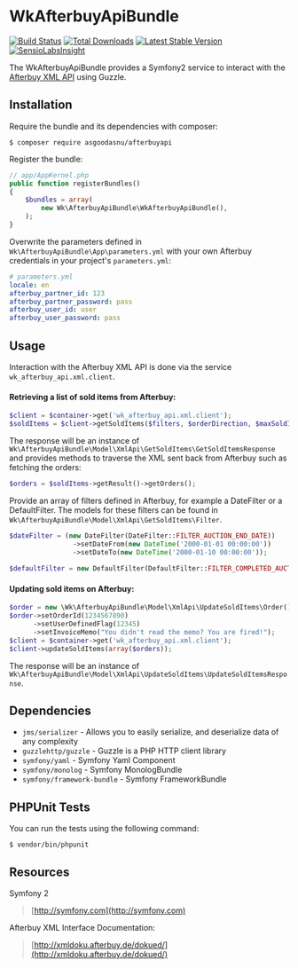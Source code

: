 # WkAfterbuyApiBundle

[![Build Status](https://travis-ci.org/asgoodasnu/afterbuyapi.png?branch=master)](https://travis-ci.org/asgoodasnu/afterbuyapi) [![Total Downloads](https://poser.pugx.org/asgoodasnu/afterbuyapi/d/total.png)](https://packagist.org/packages/asgoodasnu/afterbuyapi) [![Latest Stable Version](https://poser.pugx.org/asgoodasnu/afterbuyapi/v/stable.png)](https://packagist.org/packages/asgoodasnu/afterbuyapi) [![SensioLabsInsight](https://insight.sensiolabs.com/projects/9a1fccba-a214-46bf-bd44-c6288a049a91/mini.png)](https://insight.sensiolabs.com/projects/9a1fccba-a214-46bf-bd44-c6288a049a91)

The WkAfterbuyApiBundle provides a Symfony2 service to interact with the [Afterbuy XML API](http://xmldoku.afterbuy.de/dokued/) using Guzzle.

Installation
----------------------------------------------------------------

Require the bundle and its dependencies with composer:

    $ composer require asgoodasnu/afterbuyapi
    
Register the bundle:

```php
// app/AppKernel.php
public function registerBundles()
{
    $bundles = array(
        new Wk\AfterbuyApiBundle\WkAfterbuyApiBundle(),
    );
}
```

Overwrite the parameters defined in `Wk\AfterbuyApiBundle\App\parameters.yml` with your own Afterbuy credentials in your project's `parameters.yml`:

```yaml
# parameters.yml
locale: en
afterbuy_partner_id: 123
afterbuy_partner_password: pass
afterbuy_user_id: user
afterbuy_user_password: pass
```
 
Usage
----------------------------------------------------------------
Interaction with the Afterbuy XML API is done via the service `wk_afterbuy_api.xml.client`.

#### Retrieving a list of sold items from Afterbuy:

```php
$client = $container->get('wk_afterbuy_api.xml.client');
$soldItems = $client->getSoldItems($filters, $orderDirection, $maxSoldItems, $detailLevel);
```

The response will be an instance of `Wk\AfterbuyApiBundle\Model\XmlApi\GetSoldItems\GetSoldItemsResponse` and provides methods to traverse the XML sent back from Afterbuy such as fetching the orders:

```php
$orders = $soldItems->getResult()->getOrders();
```

Provide an array of filters defined in Afterbuy, for example a DateFilter or a DefaultFilter. The models for these filters can be found in `Wk\AfterbuyApiBundle\Model\XmlApi\GetSoldItems\Filter`.

```php
$dateFilter = (new DateFilter(DateFilter::FILTER_AUCTION_END_DATE))
                ->setDateFrom(new DateTime('2000-01-01 00:00:00'))
                ->setDateTo(new DateTime('2000-01-10 00:00:00'));
            
$defaultFilter = new DefaultFilter(DefaultFilter::FILTER_COMPLETED_AUCTIONS);
```

#### Updating sold items on Afterbuy:

```php
$order = new \Wk\AfterbuyApiBundle\Model\XmlApi\UpdateSoldItems\Order();
$order->setOrderId(1234567890)
      ->setUserDefinedFlag(12345)
      ->setInvoiceMemo("You didn't read the memo? You are fired!");
$client = $container->get('wk_afterbuy_api.xml.client');
$client->updateSoldItems(array($orders));
```

The response will be an instance of `Wk\AfterbuyApiBundle\Model\XmlApi\UpdateSoldItems\UpdateSoldItemsResponse`.

Dependencies
----------------------------------------------------------------
* `jms/serializer` - Allows you to easily serialize, and deserialize data of any complexity
* `guzzlehttp/guzzle` - Guzzle is a PHP HTTP client library
* `symfony/yaml` - Symfony Yaml Component
* `symfony/monolog` - Symfony MonologBundle
* `symfony/framework-bundle` - Symfony FrameworkBundle

PHPUnit Tests
----------------------------------------------------------------
You can run the tests using the following command:

    $ vendor/bin/phpunit

Resources
----------------------------------------------------------------
Symfony 2
> [http://symfony.com](http://symfony.com)

Afterbuy XML Interface Documentation:
> [http://xmldoku.afterbuy.de/dokued/](http://xmldoku.afterbuy.de/dokued/)
